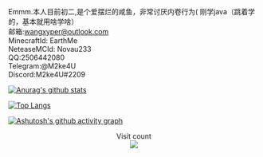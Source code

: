 Emmm.本人目前初二,是个爱摆烂的咸鱼，非常讨厌内卷行为(
刚学java（跳着学的，基本就用啥学啥）  
邮箱:wangxyper@outlook.com  
MinecraftId: EarthMe  
NeteaseMCId: Novau233  
QQ:2506442080   
Telegram:@M2ke4U  
Discord:M2ke4U#2209 

[![Anurag's github stats](https://github-readme-stats.vercel.app/api?username=wangxyper&count_private=true&show_icons=true&theme=tokyonight)](https://github.com/anuraghazra/github-readme-stats)

[![Top Langs](https://github-readme-stats.vercel.app/api/top-langs/?username=wangxyper&layout=compact&theme=tokyonight)](https://github.com/anuraghazra/github-readme-stats)

[![Ashutosh's github activity graph](https://github-readme-activity-graph.cyclic.app/graph?username=wangxyper&theme=tokyo-night)](https://github.com/ashutosh00710/github-readme-activity-graph)

<p align="center"> 
  Visit count<br>
  <img src="https://profile-counter.glitch.me/wangxyper/count.svg" />
</p>
